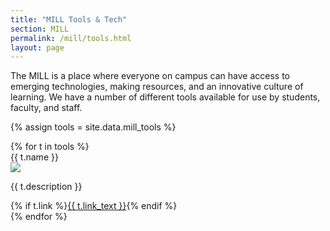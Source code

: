 ```yaml
---
title: "MILL Tools & Tech"
section: MILL
permalink: /mill/tools.html
layout: page
---
```


The MILL is a place where everyone on campus can have access to emerging technologies, making resources, and an innovative culture of learning. 
We have a number of different tools available for use by students, faculty, and staff.

{% assign tools = site.data.mill_tools %}
<div class="row">
{% for t in tools %}
<div class="col-md-6 mb-2">
    <div class="card">
        <div class="card-header">
            {{ t.name }}
        </div>
        <div class="card-body">
            <img class="img-fluid mb-3" src="{{ t.image }}">
            <p class="card-text">{{ t.description }}</p>
            {% if t.link %}<a href="{{ t.link }}" class="btn btn-primary">{{ t.link_text }}</a>{% endif %}
        </div>
    </div>
</div>
{% endfor %}
</div>